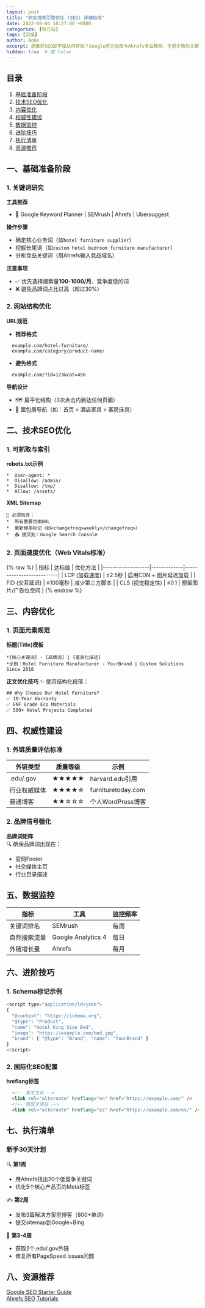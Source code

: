 ```yaml
---
layout: post
title: "网站搜索引擎优化 (SEO) 详细指南"
date: 2022-08-04 10:27:00 +0800
categories: [独立站]
tags: [实操]
author: Aoke
excerpt: 想做好SEO却不知从何开始？Google官方指南与Ahrefs专业教程，手把手教你关键词挖掘、页面优化和流量增长方法！"
hidden: true  # 或 false
---
```


## 目录
1. [基础准备阶段](#一基础准备阶段)  
2. [技术SEO优化](#二技术seo优化)  
3. [内容优化](#三内容优化)  
4. [权威性建设](#四权威性建设)  
5. [数据监控](#五数据监控)  
6. [进阶技巧](#六进阶技巧)  
7. [执行清单](#七执行清单)
9. [资源推荐](#八资源推荐)

## 一、基础准备阶段

### 1. 关键词研究
​**工具推荐**  
* 🔧 Google Keyword Planner | SEMrush | Ahrefs | Ubersuggest  

**操作步骤**  
* 确定核心业务词（如`hotel furniture supplier`）  
* 挖掘长尾词（如`custom hotel bedroom furniture manufacturer`）  
* 分析竞品关键词（用Ahrefs输入竞品域名）  

**注意事项**  
* ✅ 优先选择搜索量**100-1000/月**、竞争度低的词  
* ❌ 避免品牌词占比过高（超过30%）

### 2. 网站结构优化
**URL规范**  
   * **推荐格式**
```
  example.com/hotel-furniture/  
  example.com/category/product-name/
```
  * **避免格式**
```
  example.com/?id=123&cat=456
```

​**导航设计**  
* 🗺️ 扁平化结构（3次点击内到达任何页面）
* 🔗 面包屑导航（如：首页 > 酒店家具 > 客房床具）

## 二、技术SEO优化
### 1. 可抓取与索引
**robots.txt示例**  
```
*  User-agent: *
*  Disallow: /admin/
*  Disallow: /tmp/
*  Allow: /assets/
```

**​XML Sitemap**
```
📌 必须包含：
*  所有重要页面URL
*  更新频率标记（如<changefreq>weekly</changefreq>）
*  📤 提交到：Google Search Console
```


### 2. 页面速度优化（Web Vitals标准）
{% raw %}
| 指标              | 达标值       | 优化方法                  |
|-------------------|-------------|--------------------------|
| LCP (加载速度)     | ≤2.5秒      | 启用CDN + 图片延迟加载    |
| FID (交互延迟)     | ≤100毫秒    | 减少第三方脚本            |
| CLS (视觉稳定性)   | ≤0.1        | 预留图片/广告位空间       |
{% endraw %}

## 三、内容优化
### 1. 页面元素规范
**标题(Title)模板**  
```
*[核心关键词] - [品牌词] | [差异化描述]  
*示例：Hotel Furniture Manufacturer - YourBrand | Custom Solutions Since 2010
```

​**正文优化技巧**
✨ 使用结构化段落：
```html
## Why Choose Our Hotel Furniture?  
✅ 10-Year Warranty  
✅ ENF Grade Eco Materials  
✅ 500+ Hotel Projects Completed
```

## 四、权威性建设

### 1. 外链质量评估标准
| 外链类型          | 质量等级 | 示例                  |
|-------------------|---------|-----------------------|
| .edu/.gov         | ★★★★★  | harvard.edu引用       |
| 行业权威媒体       | ★★★★☆   | furnituretoday.com     |
| 普通博客           | ★★☆☆☆   | 个人WordPress博客      |

### 2. 品牌信号强化  
​**品牌词矩阵**  
  🔍 确保品牌词出现在：
  - 官网Footer  
  - 社交媒体主页  
  - 行业目录描述  

## 五、数据监控
| 指标                | 工具                | 监控频率 |
|---------------------|---------------------|----------|
| 关键词排名          | SEMrush             | 每周     |
| 自然搜索流量        | Google Analytics 4  | 每日     |
| 外链增长量          | Ahrefs              | 每月     |

## 六、进阶技巧
### 1. Schema标记示例
```js
<script type="application/ld+json">
{
  "@context": "https://schema.org",
  "@type": "Product",
  "name": "Hotel King Size Bed",
  "image": "https://example.com/bed.jpg",
  "brand": { "@type": "Brand", "name": "YourBrand" }
}
</script>
```

### 2. 国际化SEO配置
**hreflang标签**  
```html
  <!-- 英文主站 -->
  <link rel="alternate" hreflang="en" href="https://example.com/" />
  <!-- 西班牙语站 -->
  <link rel="alternate" hreflang="es" href="https://example.com/es/" />
```

## 七、执行清单
### 新手30天计划
🔍 ​**第1周**
   - 用Ahrefs找出20个低竞争关键词  
   - 优化5个核心产品页的Meta标签  

✍️ ​**第2周**
   - 发布3篇解决方案型博客（800+单词）  
   - 提交sitemap到Google+Bing

🚀 ​**第3-4周**
   - 获取2个.edu/.gov外链  
   - 修复所有PageSpeed Issues问题

## 八、资源推荐
[Google SEO Starter Guide](https://developers.google.com/search/docs/fundamentals/seo-starter-guide)  
[Ahrefs SEO Tutorials](https://ahrefs.com/blog/)




